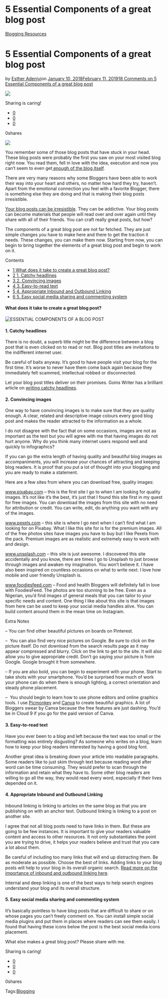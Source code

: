# 5 Essential Components of a great blog post

[Blogging Resources](https://estheradeniyi.com/category/blogging-resources/)
# 5 Essential Components of a great blog post

by [Esther Adeniyi](https://estheradeniyi.com/author/esther-adeniyi/)on [January 10, 2018February 11, 2019](https://estheradeniyi.com/5-essential-components-of-great-blog/)[18 Comments on 5 Essential Components of a great blog post](https://estheradeniyi.com/5-essential-components-of-great-blog/#comments)

![](images\greatblogpost.jpg)

Sharing is caring!

- [0](https://www.facebook.com/sharer/sharer.php?u=https%3A%2F%2Festheradeniyi.com%2F5-essential-components-of-great-blog%2F&amp;t=5%20Essential%20Components%20of%20a%20great%20blog%20post)
- [0](https://twitter.com/intent/tweet?text=5%20Essential%20Components%20of%20a%20great%20blog%20post&amp;url=https%3A%2F%2Festheradeniyi.com%2F5-essential-components-of-great-blog%2F)
- [0](#)

0shares

[![](images\greatblogpost-1024x683.jpg)](images\greatblogpost-1024x683.jpg)

You remember some of those blog posts that have stuck in your head. These blog posts were probably the first you saw on your most visited blog right now. You read them, fell in love with the idea, execution and now you can&#x2019;t seem to even get[ enough of the blog itself](https://www.estheradeniyi.com/how-to-make-people-fall-hopelessly-in).

There are very many reasons why some Bloggers have been able to work their way into your heart and others, no matter how hard they try, haven&#x2019;t. Apart from the emotional connection you feel with a favorite Blogger, there is something else they are doing and that is making their blog posts irresistible.

[Your blog posts can be irresistible](https://www.estheradeniyi.com/how-to-turn-visitors-into-regular-blog). They can be addictive. Your blog posts can become materials that people will read over and over again until they share with all of their friends. You can craft really great posts, but how?

The components of a great blog post are not far fetched. They are just simple changes you have to make here and there to get the traction it needs. These changes, you can make them now. Starting from now, you can begin to bring together the elements of a great blog post and begin to work on it.

Contents

- [1 What does it take to create a great blog post?](#What_does_it_take_to_create_a_great_blog_post)
- [2 1. Catchy headlines](#1_Catchy_headlines)
- [3 2. Convincing images](#2_Convincing_images)
- [4 3. Easy-to-read text](#3_Easy-to-read_text)
- [5 4. Appropriate Inbound and Outbound Linking](#4_Appropriate_Inbound_and_Outbound_Linking)
- [6 5. Easy social media sharing and commenting system](#5_Easy_social_media_sharing_and_commenting_system)

#### What does it take to create a great blog post?

![ESSENTIAL COMPONENTS OF A BLOG POST](images\ESSENTIAL-COMPONENTS-OF-A-BLOG-POST.png)

#### 1. Catchy headlines

There is no doubt, a superb title might be the difference between a blog post that is even clicked on to read or not. Blog post titles are invitations to the indifferent internet user.

Be careful of baits anyway. It&#x2019;s good to have people visit your blog for the first time. It&#x2019;s worse to never have them come back again because they immediately felt scammed, intellectual robbed or disconnected.

Let your blog post titles deliver on their promises. Goins Writer has a brilliant article on [writing catchy headlines](https://goinswriter.com/catchy-headlines/).

#### 2. Convincing images

One way to have convincing images is to make sure that they are quality enough. A clear, related and descriptive image colours every good blog post and makes the reader attracted to the information as a whole.

I do not disagree with the fact that on some occasions, images are not as important as the text but you will agree with me that having images do not hurt anyone. Why do you think many internet users respond well and quickly to infographics?

If you can go the extra length of having quality and beautiful blog images as accompaniments, you will increase your chances of attracting and keeping blog readers. It is proof that you put a lot of thought into your blogging and you are ready to make a statement.

Here are a few sites from where you can download free, quality images:

www.pixabay.com &#x2013; this is the first site I go to when I am looking for quality images. It&#x2019;s not like it&#x2019;s the best, it&#x2019;s just that I found this site first in my quest for free images. You can download the images from this site with no need for attribution or credit. You can write, edit, do anything you want with any of the images.

www.pexels.com &#x2013; this site is where I go next when I can&#x2019;t find what I am looking for on Pixabay. What I like this site for is for the premium images. All of the free photos sites have images you have to buy but I like Pexels from the pack. Premium images are as realistic and extremely easy to work with and design.

www.unsplash.com &#x2013; this site is just awesome. I discovered this site accidentally and you know, there are times I go to Unsplash to just browse through images and awaken my imagination. You won&#x2019;t believe it. I have also been inspired on countless occasions on what to write next. I love how mobile and user friendly Unsplash is.

www.foodiesfeed.com &#x2013; Food and health Bloggers will definitely fall in love with FoodiesFeed. The photos are too stunning to be free. Even as a Nigerian, you&#x2019;d find images of general meals that you can tailor to your specific needs and content. One thing I like about this site is that images from here can be used to keep your social media handles alive. You can build content around them in the mean time on Instagram.

Extra Notes

&#x2013; You can find other beautiful pictures on boards on Pinterest.

&#x2013; &#x200E; You can also find very nice pictures on Google. Be sure to click on the picture itself. Do not download from the search results page as it may appear compressed and blurry. Click on the link to get to the site. It will also allow you to give appropriate credit. Don&#x2019;t go saying your picture is from Google. Google brought it from somewhere.

&#x2013; &#x200E;If you are also bold, you can begin to experiment with your phone. Start to take shots with your smartphone. You&#x2019;d be surprised how much of work your phone can do when there is enough lighting, a correct orientation and steady phone placement.

&#x2013; &#x200E; You should begin to learn how to use phone editors and online graphics tools. I use [Picmonkey](http://www.picmonkey.com/) and [Canva](http://www.canva.com/) to create beautiful graphics. A lot of Bloggers swear by Canva because the free features are just dashing. You&#x2019;d be in Cloud 9 if you go for the paid version of Canva.

#### 3. Easy-to-read text

Have you ever been to a blog and left because the text was too small or the formatting was entirely disgusting? As someone who writes on a blog, learn how to keep your blog readers interested by having a good blog font.

Another great idea is breaking down your article into readable paragraphs. Some readers like to just skim through text because reading word after word can be time consuming. They would prefer to scan through the information and retain what they have to. Some other blog readers are willing to go all the way, they would read every word, especially if their lives depended on it.

#### 4. Appropriate Inbound and Outbound Linking

Inbound linking is linking to articles on the same blog as that you are publishing on with an anchor text. Outbound linking is linking to a post on another site.

I agree that not all blog posts need to have links in them. But these are going to be few instances. It is important to give your readers valuable content and access to other resources. It not only substantiates the point you are trying to drive, it helps your readers believe and trust that you care a lot about them.

Be careful of including too many links that will end up distracting them. Be as moderate as possible. Choose the best of links. Adding links to your blog posts will help to your blog in its overall organic search. [Read more on the importance of inbound and outbound linking here](http://www.streetdirectory.com/etoday/importance-of-inbound-and-outbound-links-in-seo-ulwljf.html).

Internal and deep linking is one of the best ways to help search engines understand your blog and its overall structure.

#### 5. Easy social media sharing and commenting system

It&#x2019;s basically pointless to have blog posts that are difficult to share or on whose pages you can&#x2019;t freely comment on. You can install simple social media plugins and put them in places where readers can see them easily. I found that having these icons below the post is the best social media icons placement.

What else makes a great blog post? Please share with me.

Sharing is caring!

- [0](https://www.facebook.com/sharer/sharer.php?u=https%3A%2F%2Festheradeniyi.com%2F5-essential-components-of-great-blog%2F&amp;t=5%20Essential%20Components%20of%20a%20great%20blog%20post)
- [0](https://twitter.com/intent/tweet?text=5%20Essential%20Components%20of%20a%20great%20blog%20post&amp;url=https%3A%2F%2Festheradeniyi.com%2F5-essential-components-of-great-blog%2F)
- [0](#)

0shares

Tags:[Blogging](https://estheradeniyi.com/tag/blogging/)